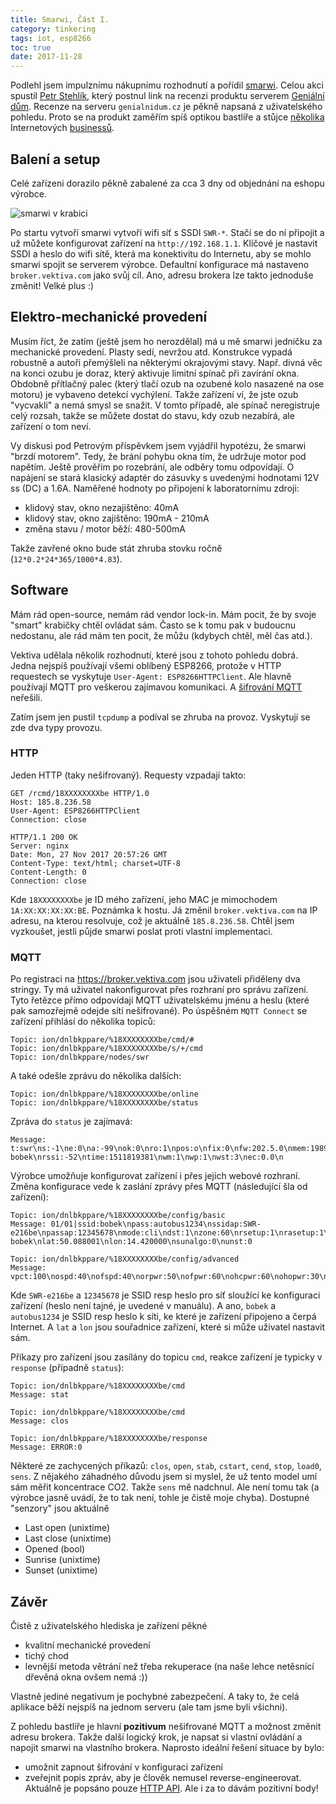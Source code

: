 ```yaml
---
title: Smarwi, Část I.
category: tinkering
tags: iot, esp8266
toc: true
date: 2017-11-28
---
```


Podlehl jsem impulznímu nákupnímu rozhodnutí a pořídil [smarwi](https://vektiva.com/shop/smarwi). Celou akci spustil [Petr Stehlík](https://plus.google.com/+PetrStehl%C3%ADk/posts/bEiaeUeqkHU), který postnul link na recenzi produktu serverem [Geniální dům](http://www.genialnidum.cz/recenze-smarwi-automaticke-otevirani-oken/). Recenze na serveru ``genialnidum.cz`` je pěkně napsaná z uživatelského pohledu. Proto se na produkt zaměřím spíš optikou bastlíře a stůjce [několika](https://tech.showmax.com) Internetových [businessů](https://www.recombee.com).

## Balení a setup

Celé zařízeni dorazilo pěkně zabalené za cca 3 dny od objednání na eshopu výrobce.

![smarwi v krabici](2017/smarwi_baleni.jpg)

Po startu vytvoří smarwi vytvoří wifi síť s SSDI ``SWR-*``. Stačí se do ní připojit a už můžete konfigurovat zařízení na ``http://192.168.1.1``. Klíčové je nastavit SSDI a heslo do wifi sítě, která ma konektivitu do Internetu, aby se mohlo smarwi spojit se serverem výrobce. Defaultní konfigurace má nastaveno ``broker.vektiva.com`` jako svůj cíl. Ano, adresu brokera lze takto jednoduše změnit! Velké plus :)

## Elektro-mechanické provedení

Musím říct, že zatím (ještě jsem ho nerozdělal) má u mě smarwi jedničku za mechanické provedení. Plasty sedí, nevržou atd. Konstrukce vypadá robustně a autoři přemýšleli na některými okrajovými stavy. Např. divná věc na konci ozubu je doraz, který aktivuje limitní spínač při zavírání okna. Obdobně přítlačný palec (který tlačí ozub na ozubené kolo nasazené na ose motoru) je vybaveno detekcí vychýlení. Takže zařízení ví, že jste ozub "vycvakli" a nemá smysl se snažit. V tomto případě, ale spínač neregistruje celý rozsah, takže se můžete dostat do stavu, kdy ozub nezabírá, ale zařízení o tom neví.

Vy diskusi pod Petrovým příspěvkem jsem vyjádřil hypotézu, že smarwi "brzdí motorem". Tedy, že brání pohybu okna tím, že udržuje motor pod napětím. Ještě prověřím po rozebrání, ale odběry tomu odpovídají. O napájení se stará klasický adaptér do zásuvky s uvedenými hodnotami 12V ss (DC) a 1.6A. Naměřené hodnoty po připojení k laboratornímu zdroji:

- klidový stav, okno nezajištěno: 40mA
- klidový stav, okno zajištěno: 190mA - 210mA
- změna stavu / motor běží: 480-500mA

Takže zavřené okno bude stát zhruba stovku ročně (``12*0.2*24*365/1000*4.83``).

## Software

Mám rád open-source, nemám rád vendor lock-in. Mám pocit, že by svoje "smart" krabičky chtěl ovládat sám. Často se k tomu pak v budoucnu nedostanu, ale rád mám ten pocit, že můžu (kdybych chtěl, měl čas atd.).

Vektiva udělala několik rozhodnutí, které jsou z tohoto pohledu dobrá. Jedna nejspíš používají všemi oblíbený ESP8266, protože v HTTP requestech se vyskytuje ``User-Agent: ESP8266HTTPClient``. Ale hlavně používají MQTT pro veškerou zajímavou komunikaci. A [šifrování MQTT](https://hackaday.com/2017/06/20/practical-iot-cryptography-on-the-espressif-esp8266/) neřešili.

Zatím jsem jen pustil ``tcpdump`` a podíval se zhruba na provoz. Vyskytují se zde dva typy provozu.

### HTTP

Jeden HTTP (taky nešifrovaný). Requesty vzpadají takto:

```
GET /rcmd/18XXXXXXXXbe HTTP/1.0
Host: 185.8.236.58
User-Agent: ESP8266HTTPClient
Connection: close

HTTP/1.1 200 OK
Server: nginx
Date: Mon, 27 Nov 2017 20:57:26 GMT
Content-Type: text/html; charset=UTF-8
Content-Length: 0
Connection: close
```

Kde ``18XXXXXXXXbe`` je ID mého zařízení, jeho MAC je mimochodem ``1A:XX:XX:XX:XX:BE``. Poznámka k hostu. Já změnil ``broker.vektiva.com`` na IP adresu, na kterou resolvuje, což je aktuálně ``185.8.236.58``. Chtěl jsem vyzkoušet, jestli půjde smarwi poslat proti vlastní implementaci.

### MQTT

Po registraci na https://broker.vektiva.com jsou uživateli přiděleny dva stringy. Ty má uživatel nakonfigurovat přes rozhraní pro správu zařízení. Tyto řetězce přímo odpovídají MQTT uživatelskému jménu a heslu (které pak samozřejmě odejde sítí nešifrované). Po úspěšném ``MQTT Connect`` se zařízení přihlásí do několika topiců:

```
Topic: ion/dnlbkppare/%18XXXXXXXXbe/cmd/#
Topic: ion/dnlbkppare/%18XXXXXXXXbe/s/+/cmd
Topic: ion/dnlbkppare/nodes/swr
```

A také odešle zprávu do několika dalších:

```
Topic: ion/dnlbkppare/%18XXXXXXXXbe/online
Topic: ion/dnlbkppare/%18XXXXXXXXbe/status
```

Zpráva do ``status`` je zajímavá:

```
Message: t:swr\ns:-1\ne:0\na:-99\nok:0\nro:1\npos:o\nfix:0\nfw:202.5.0\nmem:19896\nup:15756\nno:-1\nnc:-1\nip:51030208\ncid:smarwi-bobek\nrssi:-52\ntime:1511819381\nwm:1\nwp:1\nwst:3\nec:0.0\n
```

Výrobce umožňuje konfigurovat zařízení i přes jejich webové rozhraní. Změna konfigurace vede k zaslání zprávy přes MQTT (následující šla od zařízení):

```
Topic: ion/dnlbkppare/%18XXXXXXXXbe/config/basic
Message: 01/01|ssid:bobek\npass:autobus1234\nssidap:SWR-e216be\npassap:12345678\nmode:cli\ndst:1\nzone:60\nrsetup:1\nrasetup:1\nwsleep:0\nmqttsvr:185.8.236.58\nmqttuser:dnlbkppare\nmqttpass:82584885\nmqttport:1883\nmqttka:30\nswrname:smarwi-bobek\nlat:50.088001\nlon:14.420000\nsunalgo:0\nunst:0

Topic: ion/dnlbkppare/%18XXXXXXXXbe/config/advanced
Message: vpct:100\nospd:40\nofspd:40\norpwr:50\nofpwr:60\nohcpwr:60\nohopwr:30\nhdist:0\nlwid:20\ncfdist:0\ncvdist:0\n
```

Kde ``SWR-e216be`` a ``12345678`` je SSID resp heslo pro síť sloužící ke konfiguraci zařízení (heslo není tajné, je uvedené v manuálu). A ano, ``bobek`` a ``autobus1234`` je SSID resp heslo k síti, ke které je zařízení připojeno a čerpá Internet. A ``lat`` a ``lon`` jsou souřadnice zařízení, které si může uživatel nastavit sám.

Příkazy pro zařízení jsou zasílány do topicu ``cmd``, reakce zařízení je typicky v ``response`` (případně ``status``):

```
Topic: ion/dnlbkppare/%18XXXXXXXXbe/cmd
Message: stat

Topic: ion/dnlbkppare/%18XXXXXXXXbe/cmd
Message: clos

Topic: ion/dnlbkppare/%18XXXXXXXXbe/response
Message: ERROR:0

```

Některé ze zachycených příkazů: ``clos``, ``open``, ``stab``, ``cstart``, ``cend``, ``stop``, ``load0``, ``sens``. Z nějakého záhadného důvodu jsem si myslel, že už tento model umí sám měřit koncentrace CO2. Takže ``sens`` mě nadchnul. Ale není tomu tak (a výrobce jasně uvádí, že to tak není, tohle je čistě moje chyba). Dostupné "senzory" jsou aktuálně

- Last open (unixtime)
- Last close (unixtime)
- Opened (bool)
- Sunrise (unixtime)
- Sunset (unixtime)

## Závěr

Čistě z uživatelského hlediska je zařízení pěkné

- kvalitní mechanické provedení
- tichý chod
- levnější metoda větrání než třeba rekuperace (na naše lehce netěsnící dřevěná okna ovšem nemá :))

Vlastně jediné negativum je pochybné zabezpečení. A taky to, že celá aplikace běží nejspíš na jednom serveru (ale tam jsme byli všichni).

Z pohledu bastlíře je hlavní **pozitivum** nešifrované MQTT a možnost změnit adresu brokera. Takže další logický krok, je napsat si vlastní ovládání a napojit smarwi na vlastního brokera. Naprosto ideální řešení situace by bylo:

- umožnit zapnout šifrování v konfiguraci zařízení
- zveřejnit popis zpráv, aby je člověk nemusel reverse-engineerovat. Aktuálně je popsáno pouze [HTTP API](https://vektiva.gitlab.io/vektivadocs/api/#api-pres-lokalni-sit). Ale i za to dávám pozitivní body!


